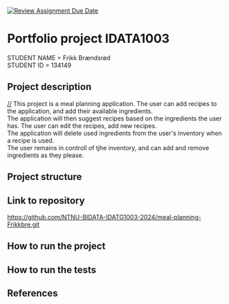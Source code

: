 [![Review Assignment Due Date](https://classroom.github.com/assets/deadline-readme-button-22041afd0340ce965d47ae6ef1cefeee28c7c493a6346c4f15d667ab976d596c.svg)](https://classroom.github.com/a/RyiBKJgD)
# Portfolio project IDATA1003

[//]: # (TODO: Fill inn your name and student ID)

STUDENT NAME = Frikk Brændsrød  
STUDENT ID = 134149

## Project description

[//]
This project is a meal planning application. The user can add recipes to the application, and add their available ingredients. \
The application will then suggest recipes based on the ingredients the user has. The user can edit the recipes, add new recipes.\
The application will delete used ingredients from the user's inventory when a recipe is used.\
The user remains in controll of tjhe inventory, and can add and remove ingredients as they please.

## Project structure

[//]: # (TODO: Describe the structure of your project here. How have you used packages in your structure. Where are all sourcefiles stored. Where are all JUnit-test classes stored. etc.)

## Link to repository

[//]: # (TODO: Is this the correct link?)
https://github.com/NTNU-BIDATA-IDATG1003-2024/meal-planning-Frikkbre.git

## How to run the project

[//]: # (TODO: Describe how to run your project here. What is the main class? What is the main method?
What is the input and output of the program? What is the expected behaviour of the program?)

## How to run the tests

[//]: # (TODO: Describe how to run the tests here.)

## References

[//]: # (TODO: Include references here, if any. For example, if you have used code from the course book, include a reference to the chapter.
Or if you have used code from a website or other source, include a link to the source.)
